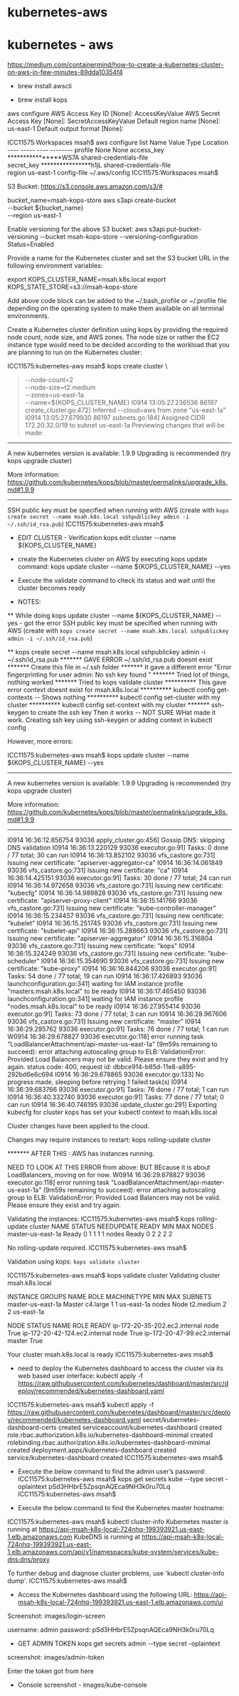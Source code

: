 # kubernetes-aws


# kubernetes - aws 

https://medium.com/containermind/how-to-create-a-kubernetes-cluster-on-aws-in-few-minutes-89dda10354f4

* brew install awscli

* brew install kops

aws configure
AWS Access Key ID [None]: AccessKeyValue
AWS Secret Access Key [None]: SecretAccessKeyValue
Default region name [None]: us-east-1
Default output format [None]:


ICC11575:Workspaces msah$ aws configure list
      Name                    Value             Type    Location
      ----                    -----             ----    --------
   profile                <not set>             None    None
access_key     ****************WS7A shared-credentials-file    
secret_key     ****************h1jL shared-credentials-file    
    region                us-east-1      config-file    ~/.aws/config
ICC11575:Workspaces msah$ 


S3 Bucket: 
https://s3.console.aws.amazon.com/s3/#

bucket_name=msah-kops-store
aws s3api create-bucket \
--bucket ${bucket_name} \
--region us-east-1

Enable versioning for the above S3 bucket:
aws s3api put-bucket-versioning --bucket msah-kops-store --versioning-configuration Status=Enabled


Provide a name for the Kubernetes cluster and set the S3 bucket URL in the following environment variables:

export KOPS_CLUSTER_NAME=msah.k8s.local
export KOPS_STATE_STORE=s3://msah-kops-store

Add above code block can be added to the ~/.bash_profile or ~/.profile file depending on the operating system to make them available on all terminal environments.

Create a Kubernetes cluster definition using kops by providing the required node count, node size, and AWS zones. The node size or rather the EC2 instance type would need to be decided according to the workload that you are planning to run on the Kubernetes cluster:


ICC11575:kubernetes-aws msah$ kops create cluster \
> --node-count=2 \
> --node-size=t2.medium \
> --zones=us-east-1a \
> --name=${KOPS_CLUSTER_NAME}
I0914 13:05:27.236536   86197 create_cluster.go:472] Inferred --cloud=aws from zone "us-east-1a"
I0914 13:05:27.679930   86197 subnets.go:184] Assigned CIDR 172.20.32.0/19 to subnet us-east-1a
Previewing changes that will be made:


*********************************************************************************

A new kubernetes version is available: 1.9.9
Upgrading is recommended (try kops upgrade cluster)

More information: https://github.com/kubernetes/kops/blob/master/permalinks/upgrade_k8s.md#1.9.9

*********************************************************************************


SSH public key must be specified when running with AWS (create with `kops create secret --name msah.k8s.local sshpublickey admin -i ~/.ssh/id_rsa.pub`)
ICC11575:kubernetes-aws msah$ 





* EDIT CLUSTER - Verification
kops edit cluster --name ${KOPS_CLUSTER_NAME}


* create the Kubernetes cluster on AWS by executing kops update command:
kops update cluster --name ${KOPS_CLUSTER_NAME} --yes

* Execute the validate command to check its status and wait until the cluster becomes ready


* NOTES: 

** While doing kops update cluster --name ${KOPS_CLUSTER_NAME} --yes - got the error SSH public key must be specified when running with AWS (create with `kops create secret --name msah.k8s.local sshpublickey admin -i ~/.ssh/id_rsa.pub`)

** kops create secret --name msah.k8s.local sshpublickey admin -i ~/.ssh/id_rsa.pub 
   ******* GAVE ERROR ~/.ssh/id_rsa.pub doesnt exist
   ******* Create this file in ~/.ssh folder 
   ******* It gave a different error "Error fingerprinting for user admin: No ssh key found "
   ******* Tried lot of things, nothing worked 
   ******* Tried to kops validate cluster 
        ********** This gave error context doesnt exist for msah.k8s.local
        ********** kubectl config get-contexts -- Shows nothing 
        ********** kubectl config set-cluster with my cluster 
        ********** kubectl config set-context with my cluster 
    ******* ssh-keygen to create the ssh key 
Then it works -- NOT SURE WHat made it work. Creating ssh key using ssh-keygen or adding context in kubectl config 

However, more errors:

ICC11575:kubernetes-aws msah$ kops update cluster --name ${KOPS_CLUSTER_NAME} --yes

*********************************************************************************

A new kubernetes version is available: 1.9.9
Upgrading is recommended (try kops upgrade cluster)

More information: https://github.com/kubernetes/kops/blob/master/permalinks/upgrade_k8s.md#1.9.9

*********************************************************************************

I0914 16:36:12.856754   93036 apply_cluster.go:456] Gossip DNS: skipping DNS validation
I0914 16:36:13.220129   93036 executor.go:91] Tasks: 0 done / 77 total; 30 can run
I0914 16:36:13.852102   93036 vfs_castore.go:731] Issuing new certificate: "apiserver-aggregator-ca"
I0914 16:36:14.061849   93036 vfs_castore.go:731] Issuing new certificate: "ca"
I0914 16:36:14.425151   93036 executor.go:91] Tasks: 30 done / 77 total; 24 can run
I0914 16:36:14.972658   93036 vfs_castore.go:731] Issuing new certificate: "kubecfg"
I0914 16:36:14.989828   93036 vfs_castore.go:731] Issuing new certificate: "apiserver-proxy-client"
I0914 16:36:15.141766   93036 vfs_castore.go:731] Issuing new certificate: "kube-controller-manager"
I0914 16:36:15.234457   93036 vfs_castore.go:731] Issuing new certificate: "kubelet"
I0914 16:36:15.251745   93036 vfs_castore.go:731] Issuing new certificate: "kubelet-api"
I0914 16:36:15.288663   93036 vfs_castore.go:731] Issuing new certificate: "apiserver-aggregator"
I0914 16:36:15.316804   93036 vfs_castore.go:731] Issuing new certificate: "kops"
I0914 16:36:15.324249   93036 vfs_castore.go:731] Issuing new certificate: "kube-scheduler"
I0914 16:36:15.354690   93036 vfs_castore.go:731] Issuing new certificate: "kube-proxy"
I0914 16:36:16.844206   93036 executor.go:91] Tasks: 54 done / 77 total; 19 can run
I0914 16:36:17.426893   93036 launchconfiguration.go:341] waiting for IAM instance profile "masters.msah.k8s.local" to be ready
I0914 16:36:17.465450   93036 launchconfiguration.go:341] waiting for IAM instance profile "nodes.msah.k8s.local" to be ready
I0914 16:36:27.955414   93036 executor.go:91] Tasks: 73 done / 77 total; 3 can run
I0914 16:36:28.967606   93036 vfs_castore.go:731] Issuing new certificate: "master"
I0914 16:36:29.295762   93036 executor.go:91] Tasks: 76 done / 77 total; 1 can run
W0914 16:36:29.678827   93036 executor.go:118] error running task "LoadBalancerAttachment/api-master-us-east-1a" (9m59s remaining to succeed): error attaching autoscaling group to ELB: ValidationError: Provided Load Balancers may not be valid. Please ensure they exist and try again.
	status code: 400, request id: dbbce914-b85d-11e8-a895-292bd6e6c694
I0914 16:36:29.678865   93036 executor.go:133] No progress made, sleeping before retrying 1 failed task(s)
I0914 16:36:39.683766   93036 executor.go:91] Tasks: 76 done / 77 total; 1 can run
I0914 16:36:40.332740   93036 executor.go:91] Tasks: 77 done / 77 total; 0 can run
I0914 16:36:40.746195   93036 update_cluster.go:291] Exporting kubecfg for cluster
kops has set your kubectl context to msah.k8s.local

Cluster changes have been applied to the cloud.



Changes may require instances to restart: kops rolling-update cluster

******* AFTER THIS : 
AWS has instances running. 


NEED TO LOOK AT THIS ERROR from above: BUT BEcause it is about LoadBalancers, moving on for now. 
W0914 16:36:29.678827   93036 executor.go:118] error running task "LoadBalancerAttachment/api-master-us-east-1a" (9m59s remaining to succeed): error attaching autoscaling group to ELB: ValidationError: Provided Load Balancers may not be valid. Please ensure they exist and try again.


Validating the instances:
ICC11575:kubernetes-aws msah$ kops rolling-update cluster
NAME			STATUS	NEEDUPDATE	READY	MIN	MAX	NODES
master-us-east-1a	Ready	0		1	1	1	1
nodes			Ready	0		2	2	2	2

No rolling-update required.
ICC11575:kubernetes-aws msah$ 


Validation using kops: 
`
kops validate cluster
`

ICC11575:kubernetes-aws msah$ kops validate cluster
Validating cluster msah.k8s.local

INSTANCE GROUPS
NAME			ROLE	MACHINETYPE	MIN	MAX	SUBNETS
master-us-east-1a	Master	c4.large	1	1	us-east-1a
nodes			Node	t2.medium	2	2	us-east-1a

NODE STATUS
NAME				ROLE	READY
ip-172-20-35-202.ec2.internal	node	True
ip-172-20-42-124.ec2.internal	node	True
ip-172-20-47-99.ec2.internal	master	True

Your cluster msah.k8s.local is ready
ICC11575:kubernetes-aws msah$ 


* need to deploy the Kubernetes dashboard to access the cluster via its web based user interface:
kubectl apply -f https://raw.githubusercontent.com/kubernetes/dashboard/master/src/deploy/recommended/kubernetes-dashboard.yaml

ICC11575:kubernetes-aws msah$ kubectl apply -f https://raw.githubusercontent.com/kubernetes/dashboard/master/src/deploy/recommended/kubernetes-dashboard.yaml
secret/kubernetes-dashboard-certs created
serviceaccount/kubernetes-dashboard created
role.rbac.authorization.k8s.io/kubernetes-dashboard-minimal created
rolebinding.rbac.authorization.k8s.io/kubernetes-dashboard-minimal created
deployment.apps/kubernetes-dashboard created
service/kubernetes-dashboard created
ICC11575:kubernetes-aws msah$



* Execute the below command to find the admin user’s password:
ICC11575:kubernetes-aws msah$ kops get secrets kube --type secret -oplaintext
pSd3HHbrE5ZpsqnAQEca9NH3k0ru70Lq
ICC11575:kubernetes-aws msah$ 


* Execute the below command to find the Kubernetes master hostname:

ICC11575:kubernetes-aws msah$ kubectl cluster-info
Kubernetes master is running at https://api-msah-k8s-local-724nhq-199393921.us-east-1.elb.amazonaws.com
KubeDNS is running at https://api-msah-k8s-local-724nhq-199393921.us-east-1.elb.amazonaws.com/api/v1/namespaces/kube-system/services/kube-dns:dns/proxy

To further debug and diagnose cluster problems, use 'kubectl cluster-info dump'.
ICC11575:kubernetes-aws msah$ 


* Access the Kubernetes dashboard using the following URL:
https://api-msah-k8s-local-724nhq-199393921.us-east-1.elb.amazonaws.com/ui

Screenshot: images/login-screen

username: admin
password: pSd3HHbrE5ZpsqnAQEca9NH3k0ru70Lq

* GET ADMIN TOKEN 
kops get secrets admin --type secret -oplaintext

screenshot: images/admin-token

Enter the token got from here

* Console screenshot - images/kube-console




